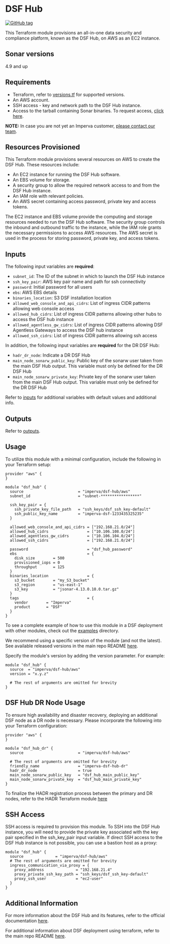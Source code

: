 # DSF Hub
[![GitHub tag](https://img.shields.io/github/v/tag/imperva/dsfkit.svg)](https://github.com/imperva/dsfkit/tags)

This Terraform module provisions an all-in-one data security and compliance platform, known as the DSF Hub, on AWS as an EC2 instance.

## Sonar versions
4.9 and up

## Requirements
* Terraform, refer to [versions.tf](https://github.com/imperva/dsfkit/blob/master/modules/aws/hub/versions.tf) for supported versions.
* An AWS account.
* SSH access - key and network path to the DSF Hub instance.
* Access to the tarball containing Sonar binaries. To request access, [click here](https://docs.google.com/forms/d/e/1FAIpQLSdnVaw48FlElP9Po_36LLsZELsanzpVnt8J08nymBqHuX_ddA/viewform).

**NOTE:** In case you are not yet an Imperva customer, [please contact our team](https://www.imperva.com/contact-us/).

## Resources Provisioned
This Terraform module provisions several resources on AWS to create the DSF Hub. These resources include:
* An EC2 instance for running the DSF Hub software.
* An EBS volume for storage.
* A security group to allow the required network access to and from the DSF Hub instance.
* An IAM role with relevant policies.
* An AWS secret containing access password, private key and access tokens.

The EC2 instance and EBS volume provide the computing and storage resources needed to run the DSF Hub software. The security group controls the inbound and outbound traffic to the instance, while the IAM role grants the necessary permissions to access AWS resources. The AWS secret is used in the process for storing password, private key, and access tokens.

## Inputs

The following input variables are **required**:

* `subnet_id`: The ID of the subnet in which to launch the DSF Hub instance
* `ssh_key_pair`: AWS key pair name and path for ssh connectivity
* `password`: Initial password for all users
* `ebs`: AWS EBS details
* `binaries_location`: S3 DSF installation location
* `allowed_web_console_and_api_cidrs`: List of ingress CIDR patterns allowing web console access
* `allowed_hub_cidrs`: List of ingress CIDR patterns allowing other hubs to access the DSF hub instance
* `allowed_agentless_gw_cidrs`: List of ingress CIDR patterns allowing DSF Agentless Gateways to access the DSF hub instance
* `allowed_ssh_cidrs`: List of ingress CIDR patterns allowing ssh access

In addition, the following input variables are **required** for the DR DSF Hub:
* `hadr_dr_node`: Indicate a DR DSF Hub
* `main_node_sonarw_public_key`: Public key of the sonarw user taken from the main DSF Hub output. This variable must only be defined for the DR DSF Hub
* `main_node_sonarw_private_key`: Private key of the sonarw user taken from the main DSF Hub output. This variable must only be defined for the DR DSF Hub


Refer to [inputs](https://registry.terraform.io/modules/imperva/dsf-hub/aws/latest?tab=inputs) for additional variables with default values and additional info.

## Outputs

Refer to [outputs](https://registry.terraform.io/modules/imperva/dsf-hub/aws/latest?tab=outputs).

## Usage

To utilize this module with a minimal configuration, include the following in your Terraform setup:

```
provider "aws" {
}

module "dsf_hub" {
  source                        = "imperva/dsf-hub/aws"
  subnet_id                     = "subnet-*****************"

  ssh_key_pair = {
    ssh_private_key_file_path   = "ssh_keys/dsf_ssh_key-default"
    ssh_public_key_name         = "imperva-dsf-1233435325235"
  }

  allowed_web_console_and_api_cidrs = ["192.168.21.0/24"]
  allowed_hub_cidrs                 = ["10.106.108.0/24"]
  allowed_agentless_gw_cidrs        = ["10.106.104.0/24"]
  allowed_ssh_cidrs                 = ["192.168.21.0/24"]

  password                          = "dsf_hub_password"
  ebs                               = {
    disk_size        = 500
    provisioned_iops = 0
    throughput       = 125
  }
  binaries_location                 = {
    s3_bucket        = "my_S3_bucket"
    s3_region        = "us-east-1"
    s3_key           = "jsonar-4.13.0.10.0.tar.gz"
  }
  tags                              = {
    vendor        = "Imperva"
    product       = "DSF"
  }
}
```

To see a complete example of how to use this module in a DSF deployment with other modules, check out the [examples](https://github.com/imperva/dsfkit/tree/master/examples/aws) directory.

We recommend using a specific version of the module (and not the latest).
See available released versions in the main repo README [here](https://github.com/imperva/dsfkit#version-history).

Specify the module's version by adding the version parameter. For example:

```
module "dsf_hub" {
  source  = "imperva/dsf-hub/aws"
  version = "x.y.z"

  # The rest of arguments are omitted for brevity
}
```

## DSF Hub DR Node Usage

To ensure high availability and disaster recovery, deploying an additional DSF node as a DR node is necessary. Please incorporate the following into your Terraform configuration:

```
provider "aws" {
}

module "dsf_hub_dr" {
  source                        = "imperva/dsf-hub/aws"

  # The rest of arguments are omitted for brevity
  friendly_name                 = "imperva-dsf-hub-dr"
  hadr_dr_node                  = true
  main_node_sonarw_public_key   = "dsf_hub_main_public_key"
  main_node_sonarw_private_key  = "dsf_hub_main_private_key"
}
```

To finalize the HADR registration process between the primary and DR nodes, refer to the HADR Terraform module [here](https://registry.terraform.io/modules/imperva/dsf-hadr/null/latest)

## SSH Access
SSH access is required to provision this module. To SSH into the DSF Hub instance, you will need to provide the private key associated with the key pair specified in the 
ssh_key_pair input variable. If direct SSH access to the DSF Hub instance is not possible, you can use a bastion host as a proxy:

```
module "dsf_hub" {
  source              = "imperva/dsf-hub/aws"
  # The rest of arguments are omitted for brevity
  ingress_communication_via_proxy = {
    proxy_address              = "192.168.21.4"
    proxy_private_ssh_key_path = "ssh_keys/dsf_ssh_key-default"
    proxy_ssh_user             = "ec2-user"
  }
}
```

## Additional Information

For more information about the DSF Hub and its features, refer to the official documentation [here](https://docs.imperva.com/bundle/v4.13-sonar-user-guide/page/80401.htm). 

For additional information about DSF deployment using terraform, refer to the main repo README [here](https://github.com/imperva/dsfkit/tree/1.7.1).
